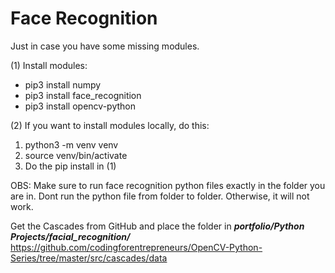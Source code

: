 
# Face Recognition

Just in case you have some missing modules.

(1) Install modules:

  - pip3 install numpy
  - pip3 install face_recognition
  - pip3 install opencv-python

(2) If you want to install modules locally, do this:

  1. python3 -m venv venv
  2. source venv/bin/activate
  3. Do the pip install in (1)

OBS: Make sure to run face recognition python files exactly in the folder you are in. Dont run the python file from folder to folder. Otherwise, it will not work.

Get the Cascades from GitHub and place the folder in ***portfolio/Python Projects/facial_recognition/***
https://github.com/codingforentrepreneurs/OpenCV-Python-Series/tree/master/src/cascades/data
